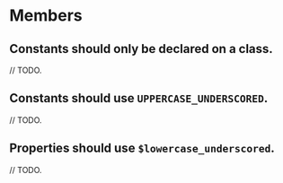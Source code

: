 # Members

## Constants should only be declared on a class.

// TODO.

## Constants should use `UPPERCASE_UNDERSCORED`.

// TODO.

## Properties should use `$lowercase_underscored`.

// TODO.
